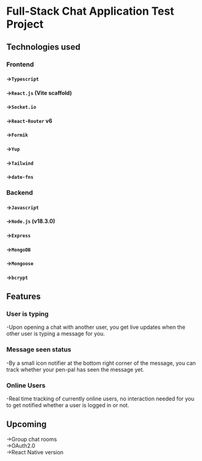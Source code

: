 # Full-Stack Chat Application Test Project

## Technologies used
### Frontend
#### ->`Typescript`  
#### ->`React.js` (Vite scaffold)  
#### ->`Socket.io`  
#### ->`React-Router` v6  
#### ->`Formik`  
#### ->`Yup`  
#### ->`Tailwind`  
#### ->`date-fns`

### Backend
#### ->`Javascript`  
#### ->`Node.js` (v18.3.0)  
#### ->`Express`  
#### ->`MongoDB`  
#### ->`Mongoose`  
#### ->`bcrypt`  
  
  
  
####
## Features
### User is typing
-Upon opening a chat with another user, you get live updates when the other user is typing a message for you.

### Message seen status
-By a small icon notifier at the bottom right corner of the message, you can track whether your pen-pal has seen the message yet.

### Online Users
-Real time tracking of currently online users, no interaction needed for you to get notified whether a user is logged in or not.


## Upcoming
->Group chat rooms  
->OAuth2.0  
->React Native version

